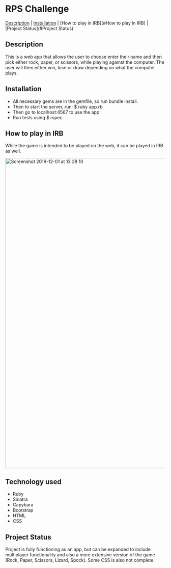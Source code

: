 # RPS Challenge

[Description](#Description) | [Installation](#Installation) | [How to play in IRB](#How to play in IRB) | [Project Status](#Project Status)

## Description

This is a web app that allows the user to choose enter their name and then pick either rock, paper, or scissors, while playing against the computer. The user will then either win, lose or draw depending on what the computer plays.

## Installation

- All necessary gems are in the gemfile, so run bundle install.
- Then to start the server, run: $ ruby app.rb
- Then go to localhost:4567 to use the app
- Run tests using $ rspec


## How to play in IRB

While the game is intended to be played on the web, it can be played in IRB as well. 

<img width="974" alt="Screenshot 2019-12-01 at 13 28 10" src="https://user-images.githubusercontent.com/53044792/69914687-a8c17500-143e-11ea-9ec0-71e217207e45.png">

## Technology used

- Ruby
- Sinatra
- Capybara
- Bootstrap
- HTML
- CSS

## Project Status

Project is fully functioning as an app, but can be expanded to include multiplayer functionality and also a more extensive version of the game (Rock, Paper, Scissors, Lizard, Spock). Some CSS is also not complete.
